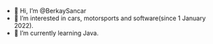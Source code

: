 - 👋 Hi, I’m @BerkaySancar
- 👀 I’m interested in cars, motorsports and software(since 1 January 2022).
- 🌱 I’m currently learning Java.
